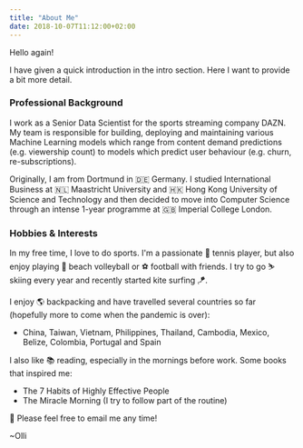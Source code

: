 ```yaml
---
title: "About Me"
date: 2018-10-07T11:12:00+02:00
---
```


Hello again! 

I have given a quick introduction in the intro section. Here I want to provide a bit more detail. 

### Professional Background
I work as a Senior Data Scientist for the sports streaming company DAZN. My team is responsible for building, deploying and maintaining various Machine Learning models which range from content demand predictions (e.g. viewership count) to models which predict user behaviour (e.g. churn, re-subscriptions). 

Originally, I am from Dortmund in 🇩🇪 Germany. I studied International Business at 🇳🇱 Maastricht University and 🇭🇰 Hong Kong University of Science and Technology and then decided to move into Computer Science through an intense 1-year programme at 🇬🇧 Imperial College London. <!-- (Why this change? Read more [here](test_link)).  -->

### Hobbies & Interests

In my free time, I love to do sports. I'm a passionate 🎾 tennis player, but also enjoy playing 🏐 beach volleyball or ⚽ football with friends. I try to go ⛷️ skiing every year and recently started kite surfing 🪁. 

I enjoy 🌎 backpacking and have travelled several countries so far (hopefully more to come when the pandemic is over):
- China, Taiwan, Vietnam, Philippines, Thailand, Cambodia, Mexico, Belize, Colombia, Portugal and Spain

I also like 📚 reading, especially in the mornings before work. Some books that inspired me:

- The 7 Habits of Highly Effective People
- The Miracle Morning (I try to follow part of the routine)

📨 Please feel free to email me any time! 

~Olli